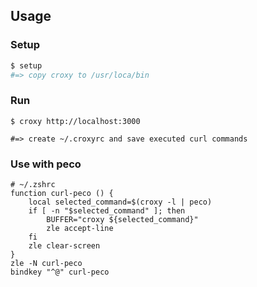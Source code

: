 ## Usage

### Setup
```rb
$ setup
#=> copy croxy to /usr/loca/bin
```

### Run
```
$ croxy http://localhost:3000

#=> create ~/.croxyrc and save executed curl commands
```

### Use with peco
```
# ~/.zshrc
function curl-peco () {
    local selected_command=$(croxy -l | peco)
    if [ -n "$selected_command" ]; then
        BUFFER="croxy ${selected_command}"
        zle accept-line
    fi
    zle clear-screen
}
zle -N curl-peco
bindkey "^@" curl-peco
```
